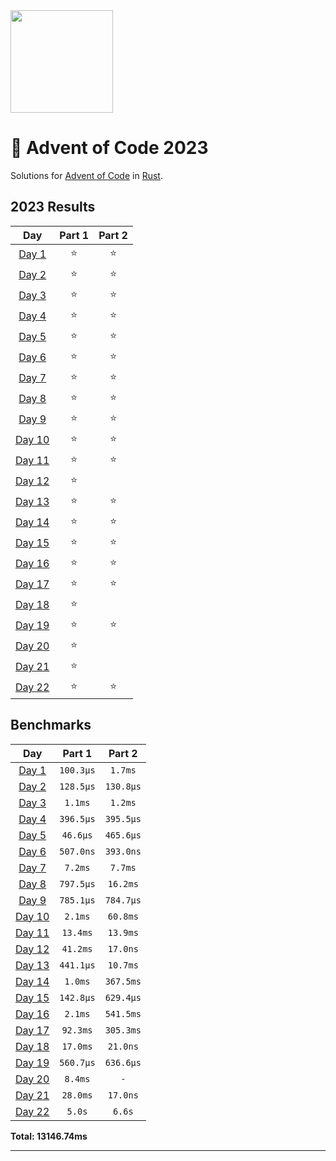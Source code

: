 <img src="./.assets/christmas_ferris.png" width="164">

# 🎄 Advent of Code 2023

Solutions for [Advent of Code](https://adventofcode.com/) in [Rust](https://www.rust-lang.org/).

<!--- advent_readme_stars table --->
## 2023 Results

| Day | Part 1 | Part 2 |
| :---: | :---: | :---: |
| [Day 1](https://adventofcode.com/2023/day/1) | ⭐ | ⭐ |
| [Day 2](https://adventofcode.com/2023/day/2) | ⭐ | ⭐ |
| [Day 3](https://adventofcode.com/2023/day/3) | ⭐ | ⭐ |
| [Day 4](https://adventofcode.com/2023/day/4) | ⭐ | ⭐ |
| [Day 5](https://adventofcode.com/2023/day/5) | ⭐ | ⭐ |
| [Day 6](https://adventofcode.com/2023/day/6) | ⭐ | ⭐ |
| [Day 7](https://adventofcode.com/2023/day/7) | ⭐ | ⭐ |
| [Day 8](https://adventofcode.com/2023/day/8) | ⭐ | ⭐ |
| [Day 9](https://adventofcode.com/2023/day/9) | ⭐ | ⭐ |
| [Day 10](https://adventofcode.com/2023/day/10) | ⭐ | ⭐ |
| [Day 11](https://adventofcode.com/2023/day/11) | ⭐ | ⭐ |
| [Day 12](https://adventofcode.com/2023/day/12) | ⭐ |   |
| [Day 13](https://adventofcode.com/2023/day/13) | ⭐ | ⭐ |
| [Day 14](https://adventofcode.com/2023/day/14) | ⭐ | ⭐ |
| [Day 15](https://adventofcode.com/2023/day/15) | ⭐ | ⭐ |
| [Day 16](https://adventofcode.com/2023/day/16) | ⭐ | ⭐ |
| [Day 17](https://adventofcode.com/2023/day/17) | ⭐ | ⭐ |
| [Day 18](https://adventofcode.com/2023/day/18) | ⭐ |   |
| [Day 19](https://adventofcode.com/2023/day/19) | ⭐ | ⭐ |
| [Day 20](https://adventofcode.com/2023/day/20) | ⭐ |   |
| [Day 21](https://adventofcode.com/2023/day/21) | ⭐ |   |
| [Day 22](https://adventofcode.com/2023/day/22) | ⭐ | ⭐ |
<!--- advent_readme_stars table --->

<!--- benchmarking table --->
## Benchmarks

| Day | Part 1 | Part 2 |
| :---: | :---: | :---:  |
| [Day 1](./src/bin/01.rs) | `100.3µs` | `1.7ms` |
| [Day 2](./src/bin/02.rs) | `128.5µs` | `130.8µs` |
| [Day 3](./src/bin/03.rs) | `1.1ms` | `1.2ms` |
| [Day 4](./src/bin/04.rs) | `396.5µs` | `395.5µs` |
| [Day 5](./src/bin/05.rs) | `46.6µs` | `465.6µs` |
| [Day 6](./src/bin/06.rs) | `507.0ns` | `393.0ns` |
| [Day 7](./src/bin/07.rs) | `7.2ms` | `7.7ms` |
| [Day 8](./src/bin/08.rs) | `797.5µs` | `16.2ms` |
| [Day 9](./src/bin/09.rs) | `785.1µs` | `784.7µs` |
| [Day 10](./src/bin/10.rs) | `2.1ms` | `60.8ms` |
| [Day 11](./src/bin/11.rs) | `13.4ms` | `13.9ms` |
| [Day 12](./src/bin/12.rs) | `41.2ms` | `17.0ns` |
| [Day 13](./src/bin/13.rs) | `441.1µs` | `10.7ms` |
| [Day 14](./src/bin/14.rs) | `1.0ms` | `367.5ms` |
| [Day 15](./src/bin/15.rs) | `142.8µs` | `629.4µs` |
| [Day 16](./src/bin/16.rs) | `2.1ms` | `541.5ms` |
| [Day 17](./src/bin/17.rs) | `92.3ms` | `305.3ms` |
| [Day 18](./src/bin/18.rs) | `17.0ms` | `21.0ns` |
| [Day 19](./src/bin/19.rs) | `560.7µs` | `636.6µs` |
| [Day 20](./src/bin/20.rs) | `8.4ms` | `-` |
| [Day 21](./src/bin/21.rs) | `28.0ms` | `17.0ns` |
| [Day 22](./src/bin/22.rs) | `5.0s` | `6.6s` |

**Total: 13146.74ms**
<!--- benchmarking table --->

---
